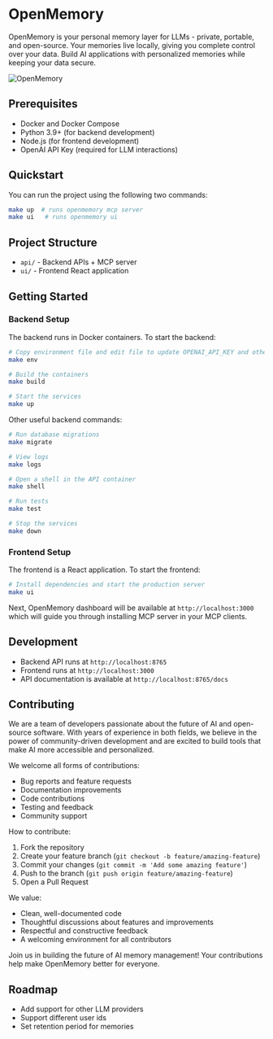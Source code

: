 # OpenMemory

OpenMemory is your personal memory layer for LLMs - private, portable, and open-source. Your memories live locally, giving you complete control over your data. Build AI applications with personalized memories while keeping your data secure.

![OpenMemory](https://github.com/user-attachments/assets/3c701757-ad82-4afa-bfbe-e049c2b4320b)

## Prerequisites

- Docker and Docker Compose
- Python 3.9+ (for backend development)
- Node.js (for frontend development)
- OpenAI API Key (required for LLM interactions)

## Quickstart

You can run the project using the following two commands:
```bash
make up  # runs openmemory mcp server
make ui   # runs openmemory ui
```

## Project Structure

- `api/` - Backend APIs + MCP server
- `ui/` - Frontend React application

## Getting Started

### Backend Setup

The backend runs in Docker containers. To start the backend:

```bash
# Copy environment file and edit file to update OPENAI_API_KEY and other secrets
make env

# Build the containers
make build

# Start the services
make up
```

Other useful backend commands:
```bash
# Run database migrations
make migrate

# View logs
make logs

# Open a shell in the API container
make shell

# Run tests
make test

# Stop the services
make down
```

### Frontend Setup

The frontend is a React application. To start the frontend:

```bash
# Install dependencies and start the production server
make ui
```

Next, OpenMemory dashboard will be available at `http://localhost:3000` which will guide you through installing MCP server in your MCP clients.

## Development

- Backend API runs at `http://localhost:8765`
- Frontend runs at `http://localhost:3000`
- API documentation is available at `http://localhost:8765/docs`

## Contributing

We are a team of developers passionate about the future of AI and open-source software. With years of experience in both fields, we believe in the power of community-driven development and are excited to build tools that make AI more accessible and personalized.

We welcome all forms of contributions:
- Bug reports and feature requests
- Documentation improvements
- Code contributions
- Testing and feedback
- Community support

How to contribute:

1. Fork the repository
2. Create your feature branch (`git checkout -b feature/amazing-feature`)
3. Commit your changes (`git commit -m 'Add some amazing feature'`)
4. Push to the branch (`git push origin feature/amazing-feature`)
5. Open a Pull Request

We value:
- Clean, well-documented code
- Thoughtful discussions about features and improvements
- Respectful and constructive feedback
- A welcoming environment for all contributors

Join us in building the future of AI memory management! Your contributions help make OpenMemory better for everyone.

## Roadmap
- Add support for other LLM providers
- Support different user ids
- Set retention period for memories

